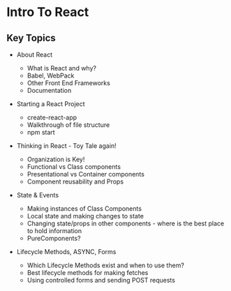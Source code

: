 # Intro To React

## Key Topics

* About React
  * What is React and why?
  * Babel, WebPack
  * Other Front End Frameworks
  * Documentation

* Starting a React Project
  * create-react-app
  * Walkthrough of file structure
  * npm start

* Thinking in React - Toy Tale again!
  * Organization is Key!
  * Functional vs Class components
  * Presentational vs Container components
  * Component reusability and Props

* State & Events
  * Making instances of Class Components
  * Local state and making changes to state
  * Changing state/props in other components - where is the best place to hold information
  * PureComponents?

* Lifecycle Methods, ASYNC, Forms
  * Which Lifecycle Methods exist and when to use them?
  * Best lifecycle methods for making fetches
  * Using controlled forms and sending POST requests
